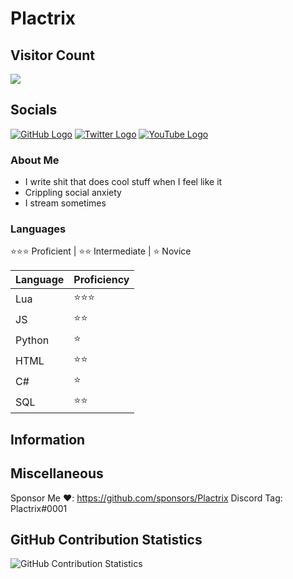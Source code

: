 # Plactrix

## Visitor Count
  <img src="https://profile-counter.glitch.me/Plactrix/count.svg" />

## Socials
[![GitHub Logo](https://icons.iconarchive.com/icons/limav/flat-gradient-social/64/Github-icon.png)](https://github.com/Plactrix)
[![Twitter Logo](https://icons.iconarchive.com/icons/limav/flat-gradient-social/64/Twitter-icon.png)](http://twitter.com/Plactrix)
[![YouTube Logo](https://icons.iconarchive.com/icons/marcus-roberto/google-play/64/YouTube-icon.png)](https://www.youtube.com/channel/UCXP53r2T1NlHDc9qurUaj1w?view_as=subscriber)

### About Me
- I write shit that does cool stuff when I feel like it
- Crippling social anxiety
- I stream sometimes

### Languages
⭐⭐⭐ Proficient | ⭐⭐ Intermediate | ⭐ Novice

|Language|Proficiency|
|---|---|
Lua | ⭐⭐⭐
JS | ⭐⭐
Python | ⭐
HTML | ⭐⭐
C# | ⭐
SQL | ⭐⭐

## Information

## Miscellaneous
Sponsor Me ❤️: https://github.com/sponsors/Plactrix
Discord Tag: Plactrix#0001

## GitHub Contribution Statistics
![GitHub Contribution Statistics](https://github-readme-stats.vercel.app/api?username=Plactrix)
